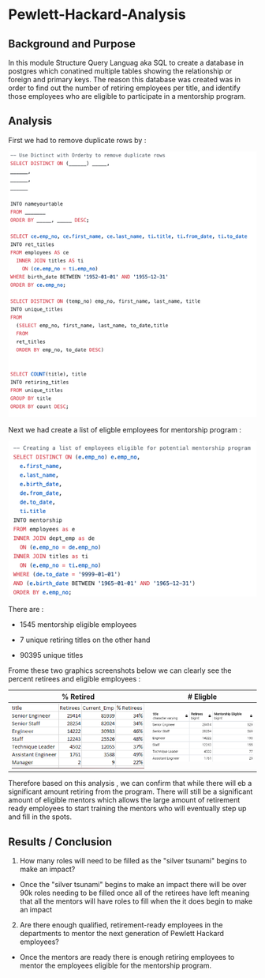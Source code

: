 # Pewlett-Hackard-Analysis

## Background and Purpose
In this module Structure Query Languag aka SQL to create a database in postgres which conatined multiple tables showing the relationship or foreign and primary keys. The reason this database was created was in order to find out the number of retiring employees per title, and identify those employees who are eligible to participate in a mentorship program.

## Analysis

First we had to remove duplicate rows by :

![](Data/Code1.png)

Next we had create a list of eligble employees for mentorship program :

![](Data/Code2.png)

There are :
* 1545 mentorship eligible employees

* 7 unique retiring titles on the other hand

* 90395 unique titles

Frome these two graphics screenshots below we can clearly see the percent retirees and eligible employees :


% Retired           |  # Eligble
:-------------------------:|:-------------------------:
![](Data/Fig1.png)  |  ![](Data/Fig2.png)

Therefore based on this analysis , we can confirm that while there will eb a significant amount retiring from the program. There will still be a significant amount of eligible mentors which allows the large amount of retirement ready employees to start training the mentors who will eventually step up and fill in the spots.


## Results / Conclusion

1. How many roles will need to be filled as the "silver tsunami" begins to make an impact?
* Once the "silver tsunami" begins to make an impact there will be over 90k roles needing to be filled once all of the retirees have left meaning that all the mentors will have roles to fill when the it does begin to make an impact

2. Are there enough qualified, retirement-ready employees in the departments to mentor the next generation of Pewlett Hackard employees?
* Once the mentors are ready there is enough retiring employees to mentor the employees eligible for the mentorship program.


